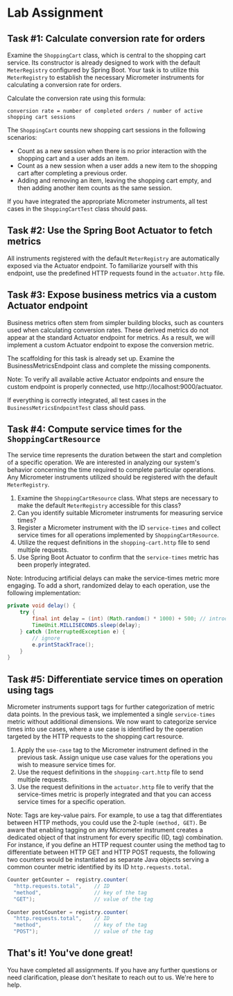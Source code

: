 # Lab Assignment

## Task #1: Calculate conversion rate for orders

Examine the `ShoppingCart` class, which is central to the shopping cart service. Its constructor is already designed to work with the default `MeterRegistry` configured by Spring Boot. Your task is to utilize this `MeterRegistry` to establish the necessary Micrometer instruments for calculating a conversion rate for orders.

Calculate the conversion rate using this formula:

```plain
conversion rate = number of completed orders / number of active shopping cart sessions
```

The `ShoppingCart` counts new shopping cart sessions in the following scenarios:

* Count as a new session when there is no prior interaction with the shopping cart and a user adds an item.
* Count as a new session when a user adds a new item to the shopping cart after completing a previous order.
* Adding and removing an item, leaving the shopping cart empty, and then adding another item counts as the same session.

If you have integrated the appropriate Micrometer instruments, all test cases in the `ShoppingCartTest` class should pass.

## Task #2: Use the Spring Boot Actuator to fetch metrics

All instruments registered with the default `MeterRegistry` are automatically exposed via the Actuator endpoint. To familiarize yourself with this endpoint, use the predefined HTTP requests found in the `actuator.http` file.

## Task #3: Expose business metrics via a custom Actuator endpoint

Business metrics often stem from simpler building blocks, such as counters used when calculating conversion rates. These derived metrics do not appear at the standard Actuator endpoint for metrics. As a result, we will implement a custom Actuator endpoint to expose the conversion metric.

The scaffolding for this task is already set up. Examine the BusinessMetricsEndpoint class and complete the missing components.

Note: To verify all available active Actuator endpoints and ensure the custom endpoint is properly connected, use http://localhost:9000/actuator.

If everything is correctly integrated, all test cases in the `BusinessMetricsEndpointTest` class should pass.

## Task #4: Compute service times for the `ShoppingCartResource`

The service time represents the duration between the start and completion of a specific operation. We are interested in analyzing our system's behavior concerning the time required to complete particular operations. Any Micrometer instruments utilized should be registered with the default `MeterRegistry`.

1. Examine the `ShoppingCartResource` class. What steps are necessary to make the default `MeterRegistry` accessible for this class?
2. Can you identify suitable Micrometer instruments for measuring service times?
3. Register a Micrometer instrument with the ID `service-times` and collect service times for all operations implemented by `ShoppingCartResource`.
4. Utilize the request definitions in the `shopping-cart.http` file to send multiple requests.
5. Use Spring Boot Actuator to confirm that the `service-times` metric has been properly integrated.

Note: Introducing artificial delays can make the service-times metric more engaging. To add a short, randomized delay to each operation, use the following implementation:

```java
private void delay() {
    try {
        final int delay = (int) (Math.random() * 1000) + 500; // introduce a delay from [500;1500) milliseconds
        TimeUnit.MILLISECONDS.sleep(delay);
    } catch (InterruptedException e) {
        // ignore
        e.printStackTrace();
    }
}
```

## Task #5: Differentiate service times on operation using tags

Micrometer instruments support tags for further categorization of metric data points. In the previous task, we implemented a single `service-times` metric without additional dimensions. We now want to categorize service times into use cases, where a use case is identified by the operation targeted by the HTTP requests to the shopping cart resource.

1. Apply the `use-case` tag to the Micrometer instrument defined in the previous task. Assign unique use case values for the operations you wish to measure service times for.
2. Use the request definitions in the `shopping-cart.http` file to send multiple requests.
3. Use the request definitions in the `actuator.http` file to verify that the service-times metric is properly integrated and that you can access service times for a specific operation.

Note: Tags are key-value pairs. For example, to use a tag that differentiates between HTTP methods, you could use the 2-tuple `(method, GET)`. Be aware that enabling tagging on any Micrometer instrument creates a dedicated object of that instrument for every specific (ID, tag) combination. For instance, if you define an HTTP request counter using the method tag to differentiate between HTTP GET and HTTP POST requests, the following two counters would be instantiated as separate Java objects serving a common counter metric identified by its ID `http.requests.total`.

```java
Counter getCounter =  registry.counter(
  "http.requests.total",    // ID
  "method",                 // key of the tag
  "GET");                   // value of the tag
  
Counter postCounter = registry.counter(
  "http.requests.total",    // ID
  "method",                 // key of the tag
  "POST");                  // value of the tag
```

## That's it! You've done great!

You have completed all assignments. If you have any further questions or need clarification, please don't hesitate to reach out to us. We're here to help.